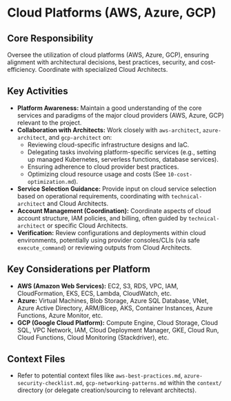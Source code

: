 # Cloud Platforms (AWS, Azure, GCP)

## Core Responsibility
Oversee the utilization of cloud platforms (AWS, Azure, GCP), ensuring alignment with architectural decisions, best practices, security, and cost-efficiency. Coordinate with specialized Cloud Architects.

## Key Activities
*   **Platform Awareness:** Maintain a good understanding of the core services and paradigms of the major cloud providers (AWS, Azure, GCP) relevant to the project.
*   **Collaboration with Architects:** Work closely with `aws-architect`, `azure-architect`, and `gcp-architect` on:
    *   Reviewing cloud-specific infrastructure designs and IaC.
    *   Delegating tasks involving platform-specific services (e.g., setting up managed Kubernetes, serverless functions, database services).
    *   Ensuring adherence to cloud provider best practices.
    *   Optimizing cloud resource usage and costs (See `10-cost-optimization.md`).
*   **Service Selection Guidance:** Provide input on cloud service selection based on operational requirements, coordinating with `technical-architect` and Cloud Architects.
*   **Account Management (Coordination):** Coordinate aspects of cloud account structure, IAM policies, and billing, often guided by `technical-architect` or specific Cloud Architects.
*   **Verification:** Review configurations and deployments within cloud environments, potentially using provider consoles/CLIs (via safe `execute_command`) or reviewing outputs from Cloud Architects.

## Key Considerations per Platform
*   **AWS (Amazon Web Services):** EC2, S3, RDS, VPC, IAM, CloudFormation, EKS, ECS, Lambda, CloudWatch, etc.
*   **Azure:** Virtual Machines, Blob Storage, Azure SQL Database, VNet, Azure Active Directory, ARM/Bicep, AKS, Container Instances, Azure Functions, Azure Monitor, etc.
*   **GCP (Google Cloud Platform):** Compute Engine, Cloud Storage, Cloud SQL, VPC Network, IAM, Cloud Deployment Manager, GKE, Cloud Run, Cloud Functions, Cloud Monitoring (Stackdriver), etc.

## Context Files
*   Refer to potential context files like `aws-best-practices.md`, `azure-security-checklist.md`, `gcp-networking-patterns.md` within the `context/` directory (or delegate creation/sourcing to relevant architects).